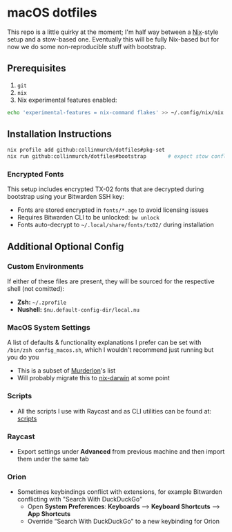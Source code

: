 # macOS dotfiles

This repo is a little quirky at the moment; I'm half way between a [Nix](https://nixos.org)-style setup and a stow-based one.
Eventually this will be fully Nix-based but for now we do some non-reproducible stuff with bootstrap.

## Prerequisites

1. `git`
2. `nix`
3. Nix experimental features enabled:

```bash
echo 'experimental-features = nix-command flakes' >> ~/.config/nix/nix.conf
```

## Installation Instructions

```bash
nix profile add github:collinmurch/dotfiles#pkg-set
nix run github:collinmurch/dotfiles#bootstrap       # expect stow conflicts on first run
```

### Encrypted Fonts

This setup includes encrypted TX-02 fonts that are decrypted during bootstrap using your Bitwarden SSH key:

- Fonts are stored encrypted in `fonts/*.age` to avoid licensing issues
- Requires Bitwarden CLI to be unlocked: `bw unlock`
- Fonts auto-decrypt to `~/.local/share/fonts/tx02/` during installation

## Additional Optional Config

### Custom Environments

If either of these files are present, they will be sourced for the respective shell (not comitted):

- **Zsh:** `~/.zprofile`
- **Nushell:** `$nu.default-config-dir/local.nu`

### MacOS System Settings

A list of defaults & functionality explanations I prefer can be set with `/bin/zsh config_macos.sh`, which I wouldn't recommend just running but you do you

- This is a subset of [Murderlon](https://github.com/murderlon)'s list
- Will probably migrate this to [nix-darwin](https://github.com/nix-darwin/nix-darwin) at some point

### Scripts

- All the scripts I use with Raycast and as CLI utilities can be found at: [scripts](https://github.com/collinmurch/scripts)

### Raycast

- Export settings under **Advanced** from previous machine and then import them under the same tab

### Orion

- Sometimes keybindings conflict with extensions, for example Bitwarden conflicting with "Search With DuckDuckGo"
  - Open **System Preferences**: **Keyboards** --> **Keyboard Shortcuts** --> **App Shortcuts**
  - Override “Search With DuckDuckGo" to a new keybinding for Orion
